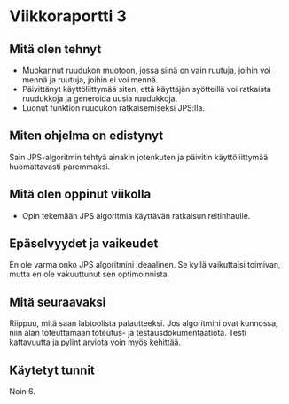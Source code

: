 # Viikkoraportti 3
## Mitä olen tehnyt
- Muokannut ruudukon muotoon, jossa siinä on vain ruutuja, joihin voi mennä ja ruutuja, joihin ei voi mennä.
- Päivittänyt käyttöliittymää siten, että käyttäjän syötteillä voi ratkaista ruudukkoja ja generoida uusia ruudukkoja.
- Luonut funktion ruudukon ratkaisemiseksi JPS:lla.
## Miten ohjelma on edistynyt
Sain JPS-algoritmin tehtyä ainakin jotenkuten ja päivitin käyttöliittymää huomattavasti paremmaksi.
## Mitä olen oppinut viikolla
- Opin tekemään JPS algoritmia käyttävän ratkaisun reitinhaulle.
## Epäselvyydet ja vaikeudet
En ole varma onko JPS algoritmini ideaalinen. Se kyllä vaikuttaisi toimivan, mutta en ole vakuuttunut sen optimoinnista.
## Mitä seuraavaksi
Riippuu, mitä saan labtoolista palautteeksi. Jos algoritmini ovat kunnossa, niin alan toteuttamaan toteutus- ja testausdokumentaatiota. Testi kattavuutta ja pylint arviota voin myös kehittää.
## Käytetyt tunnit
Noin 6.
